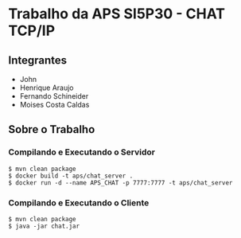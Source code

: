 # Trabalho da APS SI5P30 - CHAT TCP/IP

## Integrantes
- John
- Henrique Araujo
- Fernando Schineider
- Moises Costa Caldas

## Sobre o Trabalho

### Compilando e Executando o Servidor
```
$ mvn clean package
$ docker build -t aps/chat_server .
$ docker run -d --name APS_CHAT -p 7777:7777 -t aps/chat_server
```

### Compilando e Executando o Cliente
```
$ mvn clean package
$ java -jar chat.jar
```